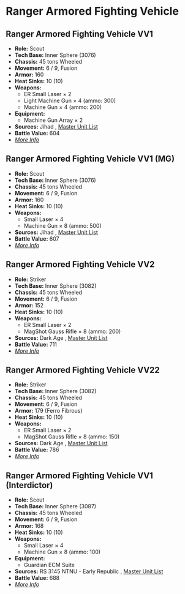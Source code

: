 # Ranger Armored Fighting Vehicle 

## Ranger Armored Fighting Vehicle VV1 

- **Role:** Scout 
- **Tech Base:** Inner Sphere (3076) 
- **Chassis:** 45 tons Wheeled 
- **Movement:** 6 / 9, Fusion 
- **Armor:** 160 
- **Heat Sinks:** 10 (10) 
- **Weapons:** 
  - ER Small Laser × 2 
  - Light Machine Gun × 4 (ammo: 300) 
  - Machine Gun × 4 (ammo: 200) 
- **Equipment:** 
  - Machine Gun Array × 2 
- **Sources:** Jihad , [Master Unit List](http://masterunitlist.info/Unit/Details/2638) 
- **Battle Value:** 604 
- [*More Info*](ranger_armored_fighting_vehicle/ranger_armored_fighting_vehicle_vv1.md) 

## Ranger Armored Fighting Vehicle VV1 (MG) 

- **Role:** Scout 
- **Tech Base:** Inner Sphere (3076) 
- **Chassis:** 45 tons Wheeled 
- **Movement:** 6 / 9, Fusion 
- **Armor:** 160 
- **Heat Sinks:** 10 (10) 
- **Weapons:** 
  - Small Laser × 4 
  - Machine Gun × 8 (ammo: 500) 
- **Sources:** Jihad , [Master Unit List](http://masterunitlist.info/Unit/Details/2639) 
- **Battle Value:** 607 
- [*More Info*](ranger_armored_fighting_vehicle/ranger_armored_fighting_vehicle_vv1_mg.md) 

## Ranger Armored Fighting Vehicle VV2 

- **Role:** Striker 
- **Tech Base:** Inner Sphere (3082) 
- **Chassis:** 45 tons Wheeled 
- **Movement:** 6 / 9, Fusion 
- **Armor:** 152 
- **Heat Sinks:** 10 (10) 
- **Weapons:** 
  - ER Small Laser × 2 
  - MagShot Gauss Rifle × 8 (ammo: 200) 
- **Sources:** Dark Age , [Master Unit List](http://masterunitlist.info/Unit/Details/2640) 
- **Battle Value:** 711 
- [*More Info*](ranger_armored_fighting_vehicle/ranger_armored_fighting_vehicle_vv2.md) 

## Ranger Armored Fighting Vehicle VV22 

- **Role:** Striker 
- **Tech Base:** Inner Sphere (3082) 
- **Chassis:** 45 tons Wheeled 
- **Movement:** 6 / 9, Fusion 
- **Armor:** 179 (Ferro Fibrous) 
- **Heat Sinks:** 10 (10) 
- **Weapons:** 
  - ER Small Laser × 2 
  - MagShot Gauss Rifle × 8 (ammo: 150) 
- **Sources:** Dark Age , [Master Unit List](http://masterunitlist.info/Unit/Details/2641) 
- **Battle Value:** 786 
- [*More Info*](ranger_armored_fighting_vehicle/ranger_armored_fighting_vehicle_vv22.md) 

## Ranger Armored Fighting Vehicle VV1 (Interdictor) 

- **Role:** Scout 
- **Tech Base:** Inner Sphere (3087) 
- **Chassis:** 45 tons Wheeled 
- **Movement:** 6 / 9, Fusion 
- **Armor:** 168 
- **Heat Sinks:** 10 (10) 
- **Weapons:** 
  - Small Laser × 4 
  - Machine Gun × 8 (ammo: 100) 
- **Equipment:** 
  - Guardian ECM Suite 
- **Sources:** RS 3145 NTNU - Early Republic , [Master Unit List](http://masterunitlist.info/Unit/Details/6755) 
- **Battle Value:** 688 
- [*More Info*](ranger_armored_fighting_vehicle/ranger_armored_fighting_vehicle_vv1_interdictor.md) 

